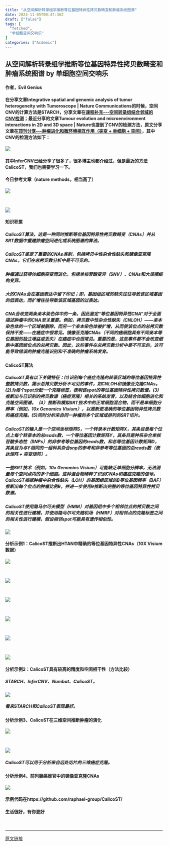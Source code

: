 ```yaml
---
title: "从空间解析转录组学推断等位基因特异性拷贝数畸变和肿瘤系统图谱"
date: 2024-11-05T00:47:36Z
draft: ["false"]
tags: [
  "fetched",
  "单细胞空间交响乐"
]
categories: ["Acdemic"]
---
```

从空间解析转录组学推断等位基因特异性拷贝数畸变和肿瘤系统图谱 by 单细胞空间交响乐
------
<div><h4>作者，Evil Genius</h4><h4><span>在分享文章</span><span>Integrative spatial and genomic analysis of tumor heterogeneity with Tumoroscope | Nature Communications</span><span>的时候，空间CNV的计算方法是STARCH，分享文章在</span><a target="_blank" href="http://mp.weixin.qq.com/s?__biz=Mzg2MDY1NTYyOQ==&amp;mid=2247493503&amp;idx=1&amp;sn=80341ce5f52f3e93f349aa64b3d0c0b0&amp;chksm=ce21be1df956370ba0b6989f309790c30fbc2df6e47d1ba866cb205c53514c7e95cefd8ba709&amp;scene=21#wechat_redirect" textvalue="课程补充---空间转录组结合邻域的CNV检测" linktype="text" imgurl="" imgdata="null" data-itemshowtype="0" tab="innerlink" data-linktype="2" localeditorid="5k2422l4d0k00000000"><span>课程补充---空间转录组结合邻域的CNV检测</span></a><span>；最近分享的文章</span><span>Tumour evolution and microenvironment interactions in 2D and 3D space | Nature</span><span>也提到了CNV的检测方法，原文分享文章在</span><a target="_blank" href="http://mp.weixin.qq.com/s?__biz=Mzg2MDY1NTYyOQ==&amp;mid=2247493504&amp;idx=1&amp;sn=9188d0556f6e83f22104a08edd73fef5&amp;chksm=ce21bee2f95637f46a32dbdcbbe339254ce112a36121dfef8c7d6ab9f2d9425b19f9c35c0c13&amp;scene=21#wechat_redirect" textvalue="顶刊分享---肿瘤进化和微环境相互作用（突变 + 单细胞 + 空间）" linktype="text" imgurl="" imgdata="null" data-itemshowtype="0" tab="innerlink" data-linktype="2"><span>顶刊分享---肿瘤进化和微环境相互作用（突变 + 单细胞 + 空间）</span></a><span>，其中CNV的检测方法如下：</span></h4><p><img data-imgfileid="100009858" data-ratio="0.7801047120418848" data-type="other" data-w="573" data-src="https://mmbiz.qpic.cn/mmbiz_jpg/srXAibe95MmlLtm1tTD29kE76moGFFB587fZpa3eicPca9V13HX7OLWqmD5dOicpgC8hvER6SYEicb1urBx2cHK6bg/640?wx_fmt=other&amp;from=appmsg" src="https://mmbiz.qpic.cn/mmbiz_jpg/srXAibe95MmlLtm1tTD29kE76moGFFB587fZpa3eicPca9V13HX7OLWqmD5dOicpgC8hvER6SYEicb1urBx2cHK6bg/640?wx_fmt=other&amp;from=appmsg"></p><h4>其中InferCNV已经分享了很多了，很多博主也都介绍过，但是最近的方法<span>CalicoST</span>，我们也需要学习一下。</h4><h4>今日参考文章（nature methods，相当高了）</h4><p><img data-imgfileid="100009860" data-ratio="0.5703703703703704" data-type="other" data-w="1080" data-src="https://mmbiz.qpic.cn/mmbiz_jpg/srXAibe95MmlLtm1tTD29kE76moGFFB587OVqttZyG80feNicTCXHqpJ7XCQET2dD2nOX44h5UylItXuo7cF0ooQ/640?wx_fmt=other&amp;from=appmsg" src="https://mmbiz.qpic.cn/mmbiz_jpg/srXAibe95MmlLtm1tTD29kE76moGFFB587OVqttZyG80feNicTCXHqpJ7XCQET2dD2nOX44h5UylItXuo7cF0ooQ/640?wx_fmt=other&amp;from=appmsg"></p><p><br></p><p><img data-imgfileid="100009857" data-ratio="0.5406360424028268" data-type="other" data-w="849" data-src="https://mmbiz.qpic.cn/mmbiz_jpg/srXAibe95MmlLtm1tTD29kE76moGFFB58TXn7Ch67pvdggpGX149MoUoRJOFDaWg3EC0GHyjKvg684Amebd7Rtg/640?wx_fmt=other&amp;from=appmsg" src="https://mmbiz.qpic.cn/mmbiz_jpg/srXAibe95MmlLtm1tTD29kE76moGFFB58TXn7Ch67pvdggpGX149MoUoRJOFDaWg3EC0GHyjKvg684Amebd7Rtg/640?wx_fmt=other&amp;from=appmsg"></p><h4>知识积累</h4><h5>CalicoST算法，<span>这是一种同时推断等位基因特异性拷贝数畸变（CNAs）并从SRT数据中重建肿瘤空间进化或系统图谱的算法。</span></h5><h5>CalicoST鉴定了重要的CNAs类别，<span>包括拷贝中性杂合性缺失和镜像亚克隆CNAs，它们在总拷贝数分析中是不可见的。</span></h5><h5>肿瘤通过获得体细胞突变而进化，包括单核苷酸变异（SNV）、CNAs和大规模结构变异。</h5><h5>大的CNAs会在基因表达中留下印记；即，<span>基因组区域的缺失往往导致该区域基因的低表达，而扩增往往导致该区域基因的过表达。</span></h5><h5>CNA会改变两条亲本染色体中的一条，因此鉴定“等位基因特异性CNA”对于全面描述肿瘤中的CNA至关重要。例如，拷贝数中性杂合性缺失（CNLOH）——亲本染色体的一个区域被删除，而另一个亲本染色体被扩增，从而使该位点的总拷贝数保持不变——在癌症中很常见。镜像亚克隆CNAs（不同的癌细胞具有不同亲本等位基因的独立增益或丢失）在癌症中也很常见。重要的是，这些事件都不会改变细胞中基因组位点的总拷贝数。因此，这些事件在总拷贝数分析中是不可见的，这可能导致错误的肿瘤克隆识别和不准确的肿瘤系统发育。</h5><h4>CalicoST算法</h4><h5>CalicoST具有以下关键特征：<span>(1)识别每个癌症克隆的转录区域的等位基因特异性整数拷贝数，揭示总拷贝数分析不可见的事件，如CNLOH和镜像亚克隆CNAs。(2)为每个spot分配一个克隆标签，表明该spot的等位基因特异性拷贝数谱。(3)推断出与已识别的拷贝数谱（癌症克隆）相关的系统发育，以及结合体细胞进化和克隆空间图谱。（4）推断和模拟SRT技术中的正常细胞混合物，而不是单细胞分辨率（例如，10x Genomics Visium），以推断更准确的等位基因特异性拷贝数和癌症克隆。(5)同时分析来自同一肿瘤的多个区域或排列的SRT切片。</span></h5><h5>CalicoST的输入是一个空间坐标矩阵S，一个转录本计数矩阵X，其条目是每个位点上每个转录本的总reads数，一个等位基因计数矩阵Y，其条目是种系杂合单核苷酸多态性（SNPs）的非参考等位基因的reads数，和总等位基因计数矩阵D，其条目为与Y相同的一组种系杂合snp的参考和非参考等位基因的总reads数（表达矩阵 + 突变矩阵）。</h5><h5>一些SRT技术（例如，10x Genomics Visium）可能缺乏单细胞分辨率，无法测量每个空间点内的多个细胞。这种混合物稀释了识别CNAs和癌症克隆的信号。CalicoST根据肿瘤中杂合性缺失（LOH）的基因组区域的B等位基因频率（BAF）推断出每个位点的肿瘤比例θ，并进一步使用θ推断出完整的等位基因特异性拷贝数谱。</h5><h5>CalicoST使用隐马尔可夫模型（HMM）对基因组中多个相邻位点的拷贝数之间的相关性进行建模，并使用隐马尔可夫随机场（HMRF）对相邻点的克隆标签之间的相关性进行建模，假设相邻spot可能具有遗传相似性。</h5><p><img data-imgfileid="100009859" data-ratio="0.42314814814814816" data-type="other" data-w="1080" data-src="https://mmbiz.qpic.cn/mmbiz_jpg/srXAibe95MmlLtm1tTD29kE76moGFFB58IpBZaER2y0Pg1pK3z5ib6IF7etX8L0v5mrFVVkgA0WI7o4bxfqxFeqw/640?wx_fmt=other&amp;from=appmsg" src="https://mmbiz.qpic.cn/mmbiz_jpg/srXAibe95MmlLtm1tTD29kE76moGFFB58IpBZaER2y0Pg1pK3z5ib6IF7etX8L0v5mrFVVkgA0WI7o4bxfqxFeqw/640?wx_fmt=other&amp;from=appmsg"></p><h4>分析示例1：CalicoST推断出HTAN中精确的等位基因特异性CNAs（10X Visium数据）</h4><p><img data-imgfileid="100009861" data-ratio="0.5231481481481481" data-type="other" data-w="1080" data-src="https://mmbiz.qpic.cn/mmbiz_jpg/srXAibe95MmlLtm1tTD29kE76moGFFB58CkOq8HlOXpHAia7NDydlVk2joDt5jw4ficia04whZ885IfTjPL9B5FpWQ/640?wx_fmt=other&amp;from=appmsg" src="https://mmbiz.qpic.cn/mmbiz_jpg/srXAibe95MmlLtm1tTD29kE76moGFFB58CkOq8HlOXpHAia7NDydlVk2joDt5jw4ficia04whZ885IfTjPL9B5FpWQ/640?wx_fmt=other&amp;from=appmsg"></p><p><br></p><p><img data-imgfileid="100009863" data-ratio="0.6277777777777778" data-type="other" data-w="1080" data-src="https://mmbiz.qpic.cn/mmbiz_jpg/srXAibe95MmlLtm1tTD29kE76moGFFB581UX5GPxNibicAXic6CH0z6uwTXSsAVepwSfIGLtAkNF5I2uTjuId9QJnQ/640?wx_fmt=other&amp;from=appmsg" src="https://mmbiz.qpic.cn/mmbiz_jpg/srXAibe95MmlLtm1tTD29kE76moGFFB581UX5GPxNibicAXic6CH0z6uwTXSsAVepwSfIGLtAkNF5I2uTjuId9QJnQ/640?wx_fmt=other&amp;from=appmsg"></p><p><br></p><p><img data-imgfileid="100009865" data-ratio="0.5342592592592592" data-type="other" data-w="1080" data-src="https://mmbiz.qpic.cn/mmbiz_jpg/srXAibe95MmlLtm1tTD29kE76moGFFB583X7ydSE7gjLRN3Afm9CdGt81mLfqOwAB2Ytxx06VrU5wHMoicUp3OAA/640?wx_fmt=other&amp;from=appmsg" src="https://mmbiz.qpic.cn/mmbiz_jpg/srXAibe95MmlLtm1tTD29kE76moGFFB583X7ydSE7gjLRN3Afm9CdGt81mLfqOwAB2Ytxx06VrU5wHMoicUp3OAA/640?wx_fmt=other&amp;from=appmsg"></p><p><br></p><p><img data-imgfileid="100009866" data-ratio="0.6981481481481482" data-type="other" data-w="1080" data-src="https://mmbiz.qpic.cn/mmbiz_jpg/srXAibe95MmlLtm1tTD29kE76moGFFB58fCLiaYhX2cSatdFBYO1Y0QViciaHEyVcSYibsBiaCy45jor0B4BNvrBvMYQ/640?wx_fmt=other&amp;from=appmsg" src="https://mmbiz.qpic.cn/mmbiz_jpg/srXAibe95MmlLtm1tTD29kE76moGFFB58fCLiaYhX2cSatdFBYO1Y0QViciaHEyVcSYibsBiaCy45jor0B4BNvrBvMYQ/640?wx_fmt=other&amp;from=appmsg"></p><p><br></p><p><img data-imgfileid="100009862" data-ratio="0.4425925925925926" data-type="other" data-w="1080" data-src="https://mmbiz.qpic.cn/mmbiz_jpg/srXAibe95MmlLtm1tTD29kE76moGFFB58Eufia3VhpjufLRx3wplfl8uD0ib9rKd9Hmwtp9khvGHb7E8xfEtJFicUQ/640?wx_fmt=other&amp;from=appmsg" src="https://mmbiz.qpic.cn/mmbiz_jpg/srXAibe95MmlLtm1tTD29kE76moGFFB58Eufia3VhpjufLRx3wplfl8uD0ib9rKd9Hmwtp9khvGHb7E8xfEtJFicUQ/640?wx_fmt=other&amp;from=appmsg"></p><p><br></p><p><img data-imgfileid="100009864" data-ratio="0.7842592592592592" data-type="other" data-w="1080" data-src="https://mmbiz.qpic.cn/mmbiz_jpg/srXAibe95MmlLtm1tTD29kE76moGFFB58Q8ibLeZyVTunTnR0FyM0vs8VApIovGkxpqR3VxHvsU2jkaRa9uTXk2g/640?wx_fmt=other&amp;from=appmsg" src="https://mmbiz.qpic.cn/mmbiz_jpg/srXAibe95MmlLtm1tTD29kE76moGFFB58Q8ibLeZyVTunTnR0FyM0vs8VApIovGkxpqR3VxHvsU2jkaRa9uTXk2g/640?wx_fmt=other&amp;from=appmsg"></p><h4>分析示例2：CalicoST具有较高的精度和空间相干性（方法比较）</h4><h5>STARCH、InferCNV、Numbat、CalicoST。</h5><p><img data-imgfileid="100009869" data-ratio="0.5583333333333333" data-type="other" data-w="1080" data-src="https://mmbiz.qpic.cn/mmbiz_jpg/srXAibe95MmlLtm1tTD29kE76moGFFB58ibffpgxqmiaZH6G76lLp1piav03sVkKbh0gRgKoYiaHs3iccbGQDdBiadAIQ/640?wx_fmt=other&amp;from=appmsg" src="https://mmbiz.qpic.cn/mmbiz_jpg/srXAibe95MmlLtm1tTD29kE76moGFFB58ibffpgxqmiaZH6G76lLp1piav03sVkKbh0gRgKoYiaHs3iccbGQDdBiadAIQ/640?wx_fmt=other&amp;from=appmsg"></p><h5>看来STARCH和CalicoST表现最好。</h5><h4>分析示例3、CalicoST在三维空间推断肿瘤的演化</h4><p><img data-imgfileid="100009870" data-ratio="0.8203703703703704" data-type="other" data-w="1080" data-src="https://mmbiz.qpic.cn/mmbiz_jpg/srXAibe95MmlLtm1tTD29kE76moGFFB58XnoFyjWjNW59Tzq7zWZKLf1RjnEGtPickZDK4fXicN6qv6kIbkYJfSdw/640?wx_fmt=other&amp;from=appmsg" src="https://mmbiz.qpic.cn/mmbiz_jpg/srXAibe95MmlLtm1tTD29kE76moGFFB58XnoFyjWjNW59Tzq7zWZKLf1RjnEGtPickZDK4fXicN6qv6kIbkYJfSdw/640?wx_fmt=other&amp;from=appmsg"></p><p><br></p><p><img data-imgfileid="100009867" data-ratio="0.4703703703703704" data-type="other" data-w="1080" data-src="https://mmbiz.qpic.cn/mmbiz_jpg/srXAibe95MmlLtm1tTD29kE76moGFFB58F9b3gugGymdVwa5nf8YBfG0jlW1P2zlbq1F7UBxBhRVrkAueHCaWJQ/640?wx_fmt=other&amp;from=appmsg" src="https://mmbiz.qpic.cn/mmbiz_jpg/srXAibe95MmlLtm1tTD29kE76moGFFB58F9b3gugGymdVwa5nf8YBfG0jlW1P2zlbq1F7UBxBhRVrkAueHCaWJQ/640?wx_fmt=other&amp;from=appmsg"></p><h5>CalicoST可以用于分析来自远处切片的三维癌症克隆。</h5><h4>分析示例4、前列腺癌器官中的镜像亚克隆CNAs</h4><p><img data-imgfileid="100009868" data-ratio="0.8907407407407407" data-type="other" data-w="1080" data-src="https://mmbiz.qpic.cn/mmbiz_jpg/srXAibe95MmlLtm1tTD29kE76moGFFB587l9BzsV7MRsgaV9Kcgb9kP3DXAlXqFa071eQwHHbBaeg6ibaYL0ko4w/640?wx_fmt=other&amp;from=appmsg" src="https://mmbiz.qpic.cn/mmbiz_jpg/srXAibe95MmlLtm1tTD29kE76moGFFB587l9BzsV7MRsgaV9Kcgb9kP3DXAlXqFa071eQwHHbBaeg6ibaYL0ko4w/640?wx_fmt=other&amp;from=appmsg"></p><h4><span>示例代码在</span><span>https://github.com/raphael-group/CalicoST/</span></h4><h4>生活很好，有你更好</h4><section><mp-common-cpsad data-pluginname="mpcps" data-templateid="list" data-traceid="30e99379-0bfc-4435-97f7-77381b4f13e3" data-goodssouce="1" data-pid="104_2088220527" data-appuin="3860655629" data-cpsversion="v112"></mp-common-cpsad></section><p><br></p><p><mp-style-type data-value="3"></mp-style-type></p></div>  
<hr>
<a href="https://mp.weixin.qq.com/s/C9WOd9AZ-qhEz8jZbq0EOw",target="_blank" rel="noopener noreferrer">原文链接</a>
